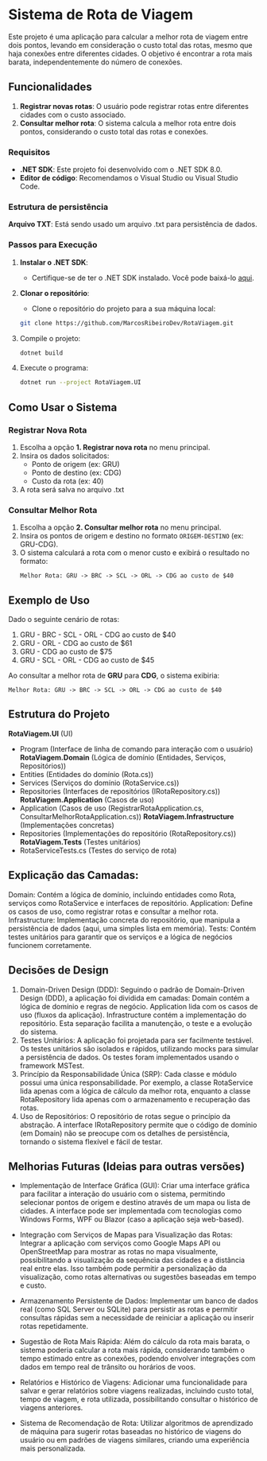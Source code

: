 # Sistema de Rota de Viagem

Este projeto é uma aplicação para calcular a melhor rota de viagem entre dois pontos, levando em consideração o custo total das rotas, mesmo que haja conexões entre diferentes cidades. O objetivo é encontrar a rota mais barata, independentemente do número de conexões.

## Funcionalidades

1. **Registrar novas rotas**: O usuário pode registrar rotas entre diferentes cidades com o custo associado.
2. **Consultar melhor rota**: O sistema calcula a melhor rota entre dois pontos, considerando o custo total das rotas e conexões.

### Requisitos

- **.NET SDK**: Este projeto foi desenvolvido com o .NET SDK 8.0.
- **Editor de código**: Recomendamos o Visual Studio ou Visual Studio Code.

### Estrutura de persistência
**Arquivo TXT**: Está sendo usado um arquivo .txt para persistência de dados. 

### Passos para Execução

1. **Instalar o .NET SDK**:
   - Certifique-se de ter o .NET SDK instalado. Você pode baixá-lo [aqui](https://dotnet.microsoft.com/download).

2. **Clonar o repositório**:
   - Clone o repositório do projeto para a sua máquina local:
   ```bash
   git clone https://github.com/MarcosRibeiroDev/RotaViagem.git
   
3. Compile o projeto:
   ```bash
   dotnet build
   ```
4. Execute o programa:
   ```bash
   dotnet run --project RotaViagem.UI
   ```
   
## Como Usar o Sistema

### Registrar Nova Rota
1. Escolha a opção **1. Registrar nova rota** no menu principal.
2. Insira os dados solicitados:
   - Ponto de origem (ex: GRU)
   - Ponto de destino (ex: CDG)
   - Custo da rota (ex: 40)
3. A rota será salva no arquivo .txt

### Consultar Melhor Rota
1. Escolha a opção **2. Consultar melhor rota** no menu principal.
2. Insira os pontos de origem e destino no formato `ORIGEM-DESTINO` (ex: GRU-CDG).
3. O sistema calculará a rota com o menor custo e exibirá o resultado no formato:
   ```
   Melhor Rota: GRU -> BRC -> SCL -> ORL -> CDG ao custo de $40
   ```

## Exemplo de Uso
Dado o seguinte cenário de rotas:
1. GRU - BRC - SCL - ORL - CDG ao custo de $40
2. GRU - ORL - CDG ao custo de $61
3. GRU - CDG ao custo de $75
4. GRU - SCL - ORL - CDG ao custo de $45

Ao consultar a melhor rota de **GRU** para **CDG**, o sistema exibiria:
```
Melhor Rota: GRU -> BRC -> SCL -> ORL -> CDG ao custo de $40
```

## Estrutura do Projeto
  **RotaViagem.UI**              (UI)
   -  Program                    (Interface de linha de comando para interação com o usuário)
  **RotaViagem.Domain**          (Lógica de domínio (Entidades, Serviços, Repositórios))
   -  Entities                   (Entidades do domínio (Rota.cs))
   -  Services                   (Serviços do domínio (RotaService.cs))
   -  Repositories               (Interfaces de repositórios (IRotaRepository.cs))
  **RotaViagem.Application**     (Casos de uso)
   -  Application                (Casos de uso (RegistrarRotaApplication.cs, ConsultarMelhorRotaApplication.cs))
  **RotaViagem.Infrastructure**  (Implementações concretas)
   -  Repositories               (Implementações do repositório (RotaRepository.cs))
  **RotaViagem.Tests**           (Testes unitários)
   -  RotaServiceTests.cs        (Testes do serviço de rota)
  
## Explicação das Camadas:
Domain: Contém a lógica de domínio, incluindo entidades como Rota, serviços como RotaService e interfaces de repositório.
Application: Define os casos de uso, como registrar rotas e consultar a melhor rota.
Infrastructure: Implementação concreta do repositório, que manipula a persistência de dados (aqui, uma simples lista em memória).
Tests: Contém testes unitários para garantir que os serviços e a lógica de negócios funcionem corretamente.

## Decisões de Design
1. Domain-Driven Design (DDD):
Seguindo o padrão de Domain-Driven Design (DDD), a aplicação foi dividida em camadas:
Domain contém a lógica de domínio e regras de negócio.
Application lida com os casos de uso (fluxos da aplicação).
Infrastructure contém a implementação do repositório.
Esta separação facilita a manutenção, o teste e a evolução do sistema.
2. Testes Unitários:
A aplicação foi projetada para ser facilmente testável. Os testes unitários são isolados e rápidos, utilizando mocks para simular a persistência de dados.
Os testes foram implementados usando o framework MSTest.
3. Princípio da Responsabilidade Única (SRP):
Cada classe e módulo possui uma única responsabilidade. Por exemplo, a classe RotaService lida apenas com a lógica de cálculo da melhor rota, enquanto a classe RotaRepository lida apenas com o armazenamento e recuperação das rotas.
4. Uso de Repositórios:
O repositório de rotas segue o princípio da abstração. A interface IRotaRepository permite que o código de domínio (em Domain) não se preocupe com os detalhes de persistência, tornando o sistema flexível e fácil de testar.

## Melhorias Futuras (Ideias para outras versões)
- Implementação de Interface Gráfica (GUI):
Criar uma interface gráfica para facilitar a interação do usuário com o sistema, permitindo selecionar pontos de origem e destino através de um mapa ou lista de cidades.
A interface pode ser implementada com tecnologias como Windows Forms, WPF ou Blazor (caso a aplicação seja web-based).

- Integração com Serviços de Mapas para Visualização das Rotas:
Integrar a aplicação com serviços como Google Maps API ou OpenStreetMap para mostrar as rotas no mapa visualmente, possibilitando a visualização da sequência das cidades e a distância real entre elas.
Isso também pode permitir a personalização da visualização, como rotas alternativas ou sugestões baseadas em tempo e custo.

- Armazenamento Persistente de Dados:
Implementar um banco de dados real (como SQL Server ou SQLite) para persistir as rotas e permitir consultas rápidas sem a necessidade de reiniciar a aplicação ou inserir rotas repetidamente.

- Sugestão de Rota Mais Rápida:
Além do cálculo da rota mais barata, o sistema poderia calcular a rota mais rápida, considerando também o tempo estimado entre as conexões, podendo envolver integrações com dados em tempo real de trânsito ou horários de voos.

- Relatórios e Histórico de Viagens:
Adicionar uma funcionalidade para salvar e gerar relatórios sobre viagens realizadas, incluindo custo total, tempo de viagem, e rota utilizada, possibilitando consultar o histórico de viagens anteriores.

- Sistema de Recomendação de Rota:
Utilizar algoritmos de aprendizado de máquina para sugerir rotas baseadas no histórico de viagens do usuário ou em padrões de viagens similares, criando uma experiência mais personalizada.